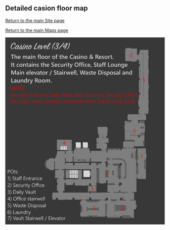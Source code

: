 ## Detailed casion floor map

[Return to the main Site page](https://reddey.github.io/dchelp)

[Return to the main Maps page](https://reddey.github.io/dchelp/maps)

![Detailed Map](https://github.com/Reddey/dchelp/blob/master/maps/cld/Complete%20Casino%20Level%20Printed.png?raw=true)

